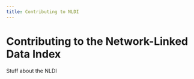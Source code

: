 ```yaml
---
title: Contributing to NLDI
---
```


# Contributing to the Network-Linked Data Index

Stuff about the NLDI